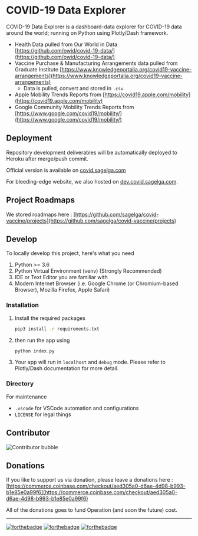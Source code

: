 # COVID-19 Data Explorer
COVID-19 Data Explorer is a dashboard-data explorer for COVID-19 data around the world; running on Python using Plotly/Dash framework.

- Health Data pulled from Our World in Data [https://github.com/owid/covid-19-data/](https://github.com/owid/covid-19-data/)
- Vaccine Purchase &  Manufacturing Arrangements data pulled from Graduate Institute [https://www.knowledgeportalia.org/covid19-vaccine-arrangements](https://www.knowledgeportalia.org/covid19-vaccine-arrangements)
    - Data is pulled, convert and stored in `.csv`
- Apple Mobility Trends Reports from [https://covid19.apple.com/mobility](https://covid19.apple.com/mobility)        
- Google Community Mobility Trends Reports from [https://www.google.com/covid19/mobility/](https://www.google.com/covid19/mobility/)        

## Deployment
Repository development deliverables will be automatically deployed to Heroku after merge/push commit.

Official version is available on [covid.sagelga.com](http://covid.sagelga.com)

For bleeding-edge website, we also hosted on [dev.covid.sagelga.com](http://dev.covid.sagelga.com/).

## Project Roadmaps
We stored roadmaps here : [https://github.com/sagelga/covid-vaccine/projects](https://github.com/sagelga/covid-vaccine/projects)
## Develop
To locally develop this project, here's what you need 
1. Python >= 3.6
2. Python Virtual Environment (venv) (Strongly Recommended)
3. IDE or Text Editor you are familiar with
4. Modern Internet Browser (i.e. Google Chrome (or Chromium-based Browser), Mozilla Firefox, Apple Safari)

### Installation
1. Install the required packages
    ``` bash
    pip3 install -r requirements.txt
    ```
2. then run the app using
    ``` bash
    python index.py
    ```
3. Your app will run in `localhost` and `debug` mode. Please refer to Plotly/Dash documentation for more detail.

### Directory
For maintenance
- `.vscode` for VSCode automation and configurations
- `LICENSE` for legal things

## Contributor
![Contributor bubble](https://contrib.rocks/image?repo=sagelga/covid-vaccine)

## Donations
If you like to support us via donation, please leave a donations here : [https://commerce.coinbase.com/checkout/aed305a0-d6ae-4d98-b993-b1e85e0a99f6](https://commerce.coinbase.com/checkout/aed305a0-d6ae-4d98-b993-b1e85e0a99f6)

All of the donations goes to fund Operation (and soon the future) cost.

---

[![forthebadge](https://forthebadge.com/images/badges/made-with-python.svg)](https://forthebadge.com) [![forthebadge](https://forthebadge.com/images/badges/built-with-love.svg)](https://forthebadge.com) [![forthebadge](https://forthebadge.com/images/badges/contains-cat-gifs.svg)](https://forthebadge.com)